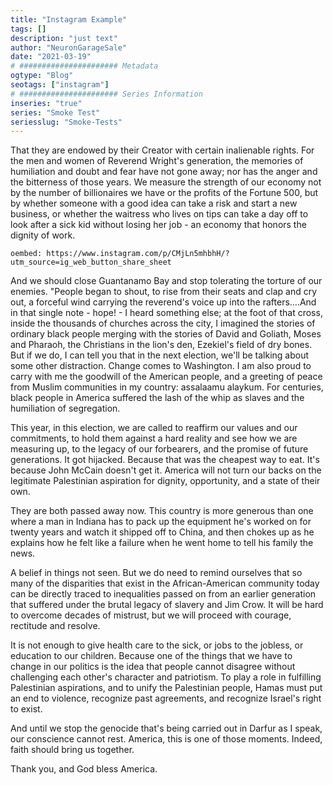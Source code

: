 ```yaml
---
title: "Instagram Example"
tags: []
description: "just text"
author: "NeuronGarageSale"
date: "2021-03-19"
# ###################### Metadata
ogtype: "Blog"
seotags: ["instagram"]
# ###################### Series Information
inseries: "true"
series: "Smoke Test"
seriesslug: "Smoke-Tests"
---
```


That they are endowed by their Creator with certain inalienable rights. For the men and women of Reverend Wright's generation, the memories of humiliation and doubt and fear have not gone away; nor has the anger and the bitterness of those years. We measure the strength of our economy not by the number of billionaires we have or the profits of the Fortune 500, but by whether someone with a good idea can take a risk and start a new business, or whether the waitress who lives on tips can take a day off to look after a sick kid without losing her job - an economy that honors the dignity of work.

`oembed: https://www.instagram.com/p/CMjLn5mhbhH/?utm_source=ig_web_button_share_sheet`

And we should close Guantanamo Bay and stop tolerating the torture of our enemies. "People began to shout, to rise from their seats and clap and cry out, a forceful wind carrying the reverend's voice up into the rafters....And in that single note - hope! - I heard something else; at the foot of that cross, inside the thousands of churches across the city, I imagined the stories of ordinary black people merging with the stories of David and Goliath, Moses and Pharaoh, the Christians in the lion's den, Ezekiel's field of dry bones. But if we do, I can tell you that in the next election, we'll be talking about some other distraction. Change comes to Washington. I am also proud to carry with me the goodwill of the American people, and a greeting of peace from Muslim communities in my country: assalaamu alaykum. For centuries, black people in America suffered the lash of the whip as slaves and the humiliation of segregation.

This year, in this election, we are called to reaffirm our values and our commitments, to hold them against a hard reality and see how we are measuring up, to the legacy of our forbearers, and the promise of future generations. It got hijacked. Because that was the cheapest way to eat. It's because John McCain doesn't get it. America will not turn our backs on the legitimate Palestinian aspiration for dignity, opportunity, and a state of their own.

They are both passed away now. This country is more generous than one where a man in Indiana has to pack up the equipment he's worked on for twenty years and watch it shipped off to China, and then chokes up as he explains how he felt like a failure when he went home to tell his family the news.

A belief in things not seen. But we do need to remind ourselves that so many of the disparities that exist in the African-American community today can be directly traced to inequalities passed on from an earlier generation that suffered under the brutal legacy of slavery and Jim Crow. It will be hard to overcome decades of mistrust, but we will proceed with courage, rectitude and resolve.

It is not enough to give health care to the sick, or jobs to the jobless, or education to our children. Because one of the things that we have to change in our politics is the idea that people cannot disagree without challenging each other's character and patriotism. To play a role in fulfilling Palestinian aspirations, and to unify the Palestinian people, Hamas must put an end to violence, recognize past agreements, and recognize Israel's right to exist.

And until we stop the genocide that's being carried out in Darfur as I speak, our conscience cannot rest. America, this is one of those moments. Indeed, faith should bring us together.

Thank you, and God bless America.